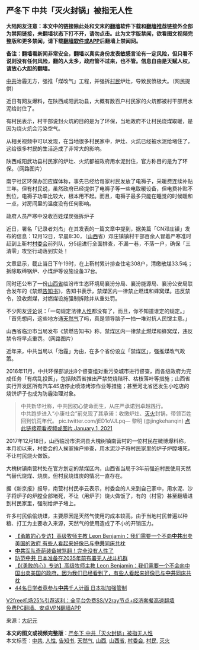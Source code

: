 <h2>严冬下 中共「灭火封锅」被指无人性</h2> <p class="notice"><b>大陆网友注意：本文中的链接除此处和文末的<a href="https://github.com/bannedbook/fanqiang" >翻墙</a>软件下载和<a href="https://github.com/killgcd/justmysocks/blob/master/README.md">翻墙推荐</a>链接外全部为禁网链接，未翻墙状态下打不开，请勿点击。此为文字版禁闻，欲看图文视频完整版和更多禁闻，请下载<a href="https://github.com/bannedbook/fanqiang">翻墙软件或APP</a>后翻墙上禁闻网。</p><p>备注：翻墙看新闻非常安全，翻墙以真实身份发表敏感言论有一定风险，但只看不说则没有任何风险，翻的人太多，政府管不过来，也不管。信息自由是天赋人权，请放心大胆的翻墙。</b></p>  <div class="entry"> <p id="conimg"><a href="https://www.bannedbook.org/bnews/tag/%e4%b8%ad%e5%85%b1/" class="st_tag internal_tag" rel="tag" title="标签 中共 下的日志">中共</a>治霾无方，强推「煤改气」工程，并强拆<a href="https://www.bannedbook.org/bnews/tag/%e6%9d%91%e6%b0%91/" class="st_tag internal_tag" rel="tag" title="标签 村民 下的日志">村民</a>炉灶，导致民愤极大。（网民提供）</p> <p>近日有网友爆料，在陕西咸阳武功县，大概有数百户村民家的火炕都被村干部用水泥给封住了。</p> <p>有村民表示，村干部说封火炕的目的是为了环保，当地政府不让村民烧煤取暖，是因为烧火炕会污染空气。</p> <p>从相关视频中可以发现，在当地很多村民家中，炉灶、火炕已经被水泥给堵住了，这给很多村民的生活造成了非常大的影响。</p> <p>陕西咸阳武功县村民家的炉灶、火炕都被政府用水泥封住，官方称目的是为了环保。（网路图片）</p>  <p>南宁社区环保办回应媒体称，事先已经给每家村民发放了电褥子，采暖费连续补贴三年。但有村民说，虽然政府已经提供了电褥子等一些电取暖设备，但电费补贴不到位，电褥子功率比较大，根本用不起。而且，电褥子最多只能在睡觉的时候暖和一点，对房间里的温度没有任何影响。</p> <p>政府人员严寒中没收百姓煤炭强拆炉子</p> <p>近日，署名「记录者刘杰」在其发表的一篇文章中提到，据美篇「CN邓庄镇」发布的信息：12月12日，早晨8:30，（<a href="https://www.bannedbook.org/bnews/tag/%e5%b1%b1%e8%a5%bf/" class="st_tag internal_tag" rel="tag" title="标签 山西 下的日志">山西</a>省）邓庄镇镇村干部百余人冒着严寒准时赶到上靳村<a href="https://www.bannedbook.org/bnews/tag/%E6%9D%91%E5%A7%94%E4%BC%9A/" class="st_tag internal_tag" rel="tag" title="标签 村委会 下的日志">村委会</a>前列队，分5组进行全面排查，不漏一巷，不落一户，确保「三清零」攻坚行动落到实处！</p> <p>文章显示，截止当日下午19时，在上靳村累计排查住宅308户，清缴散煤33.5吨；拆除取缔锅炉、小煤炉等设施设备37台。</p> <p>同时还公布了一份<a href="https://www.bannedbook.org/bnews/tag/%e5%b1%b1%e8%a5%bf%e7%9c%81/" class="st_tag internal_tag" rel="tag" title="标签 山西省 下的日志">山西省</a>临汾市生态环境局襄汾分局、襄汾能源局、襄汾公安局联合发布的《禁燃<a href="https://www.bannedbook.org/bnews/tag/%E5%91%8A%E7%9F%A5%E4%B9%A6/" class="st_tag internal_tag" rel="tag" title="标签 告知书 下的日志">告知书</a>》，告知书表示，禁煤区内一律禁止燃煤和蜂窝煤。违反禁令，没收燃煤，对燃煤设施强制拆除并从重处罚。</p>  <p>不少网友<span class='wp_keywordlink_affiliate'><a href="https://www.bannedbook.org/bnews/comments/" title="新闻评论" target="_blank">评论</a></span>说：「一句规定法律<a href="https://www.bannedbook.org/bnews/tag/%e4%ba%ba%e6%80%a7/" class="st_tag internal_tag" rel="tag" title="标签 人性 下的日志">人性</a>都没有了，而且，你不知道谁定的规定。」「首先想问，这些地方通<a href="https://www.bannedbook.org/bnews/tag/%e5%a4%a9%e7%84%b6%e6%b0%94/" class="st_tag internal_tag" rel="tag" title="标签 天然气 下的日志">天然气</a>了吗，真是领导脑子一拍一堆对抗人民馊主意。」</p> <p>山西省临汾市当局发布《禁燃告知书》称，禁煤区内一律禁止燃煤和蜂窝煤，违反禁令将早点重罚。（网路图片）</p> <p>近年来，中共当局以「治霾」为由，在多个省份设立「禁煤区」，强推煤改气政策。</p> <p>2016年11月，中共环保部派出8个督查组对重污染城市进行督查，而各级政府为完成任务「有病乱投医」，包括陕西省推出严禁焚烧秸秆、枯枝落叶等措施；山西省实行开发区所有汽车4S店停止喷漆烤漆作业等措施；甚至河北省还发生小吃店的烧饼炉子也成为防霾治理对象。</p> <blockquote><p>中共新华社称，中共因初心使命而生，从庄严承诺到卓越践行。<br />中共跑步进入“小康社会”前兑现了其承诺：收缴炉灶、<a href="https://www.bannedbook.org/bnews/tag/%E7%81%AD%E7%81%AB/" class="st_tag internal_tag" rel="tag" title="标签 灭火 下的日志">灭火</a>封锅，带领百姓回到饥荒年代。 pic.twitter.com/jED1oVJLpq— 黎明 (@jingkehanqin) <a href="https://twitter.com/jingkehanqin/status/1345148997384744960?ref_src=twsrc%5Etfw">点此链接观看视频或图片 January 1, 2021</a></p> </blockquote> <p>2017年12月18日，山西临汾市洪洞县大槐树镇南营村的一位村民在微博爆料称，本月初以来，村委会的人挨家挨户排查，用水泥沙子将村民家里的炉子炉膛堵死，不让村民烧火做饭。</p> <p>大槐树镇南营村处在官方划定的禁煤区内，山西省当局于3年前强迫村民使用天然气替代烧煤、烧炭。但村民烧煤炭的情况一直存在。</p> <p>据《新京报》报导，南营村村民李云表示，村委会的人来到自己家中，用水泥、沙子将炉子的炉膛全部堵死，不让（用炉子）烧火做饭了，有的（村官）甚至翻墙进到村民家里，强制给炉子堵上。</p> <p>许多村民偷偷烧煤，主要原因是天然气使用的成本较高。由于当地村民普遍以种粮、打工为主要收入来源，天然气的使用造成了不小的开销压力。</p> <ul class='op-related-articles' title='相关阅读'> <li><a href='https://www.bannedbook.org/bnews/bannedvideo/20210102/1459588.html' target='_blank'>【勇敢的心专访】高级牧师主教 Leon Benjamin：我们需要一个不向<b>中共</b>出卖美国的政府 有些人看起来好像已与<b>中共</b>同床共枕</a></li> <li><a href='https://www.bannedbook.org/bnews/cnnews/20210102/1459582.html' target='_blank'><b>中共</b>军队奇葩装备被骂翻！完全没有人性了</a></li> <li><a href='https://www.bannedbook.org/bnews/worldnews/20210102/1459580.html' target='_blank'>防范<b>中共</b> 日本准备在2035年前布署无人战斗机群</a></li> <li><a href='https://www.bannedbook.org/bnews/bannedvideo/20210102/1459537.html' target='_blank'>【《勇敢的心》专访】高级牧师主教 Leon Benjamin：我们需要一个不会向中国出卖美国的政府，因为我们已经看到了，有些人看起来好像已与<b>中共</b>同床共枕</a></li> <li><a href='https://www.bannedbook.org/bnews/taiwannews/20210102/1459518.html' target='_blank'>44名日学者竟参与<b>中共</b>千人计画 日本拟加强管制</a></li> </ul> <p class="texttj"> <a href="https://www.bannedbook.org/forum23/topic22702.html" target="_blank">V2free机场25%引荐返利：全平台免费SS/V2ray节点+经济套餐高速翻墙</a><br/> <a href="https://github.com/bannedbook/fanqiang/wiki/%E7%A6%81%E9%97%BB%E7%BD%91%E5%AE%89%E5%8D%93%E7%BF%BB%E5%A2%99%E6%96%B0%E9%97%BBAPP" target="_blank">免费PC翻墙、安卓VPN翻墙APP</a></p><p> 来源：<span class='wp_keywordlink_affiliate'><a href="http://www.epochtimes.com/" title="大纪元" target="_blank">大纪元</a></span> </p> <a name='sharetosocial'></a>       <div><b>本文的图文或视频完整版</b>：<a href='https://www.bannedbook.org/bnews/cbnews/20210102/1459604.html'>严冬下 中共「灭火封锅」被指无人性</a></div>  </div><!--END ENTRY--> <div class="postfooter"> <div>本文标签：<a href="https://www.bannedbook.org/bnews/tag/%e4%b8%ad%e5%85%b1/" rel="tag">中共</a>, <a href="https://www.bannedbook.org/bnews/tag/%e4%ba%ba%e6%80%a7/" rel="tag">人性</a>, <a href="https://www.bannedbook.org/bnews/tag/%E5%91%8A%E7%9F%A5%E4%B9%A6/" rel="tag">告知书</a>, <a href="https://www.bannedbook.org/bnews/tag/%e5%a4%a9%e7%84%b6%e6%b0%94/" rel="tag">天然气</a>, <a href="https://www.bannedbook.org/bnews/tag/%e5%b1%b1%e8%a5%bf/" rel="tag">山西</a>, <a href="https://www.bannedbook.org/bnews/tag/%e5%b1%b1%e8%a5%bf%e7%9c%81/" rel="tag">山西省</a>, <a href="https://www.bannedbook.org/bnews/tag/%E6%9D%91%E5%A7%94%E4%BC%9A/" rel="tag">村委会</a>, <a href="https://www.bannedbook.org/bnews/tag/%e6%9d%91%e6%b0%91/" rel="tag">村民</a>, <a href="https://www.bannedbook.org/bnews/tag/%E7%81%AD%E7%81%AB/" rel="tag">灭火</a></div>  </div><!--END POSTFOOTER--> 